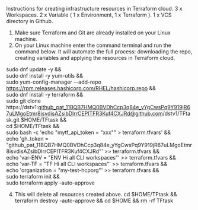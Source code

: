 Instructions for creating infrastructure resources in Terraform cloud.
3 x Workspaces.
2 x Variable ( 1 x Environment, 1 x Terraform ).
1 x VCS directory in Github.


1. Make sure Terraform and Git are already installed on your Linux machine.
2. On your Linux machine enter the command terminal and run the command below.
It will automate the full process: downloading the repo, creating variables and applying the resources in Terraform cloud.


sudo dnf update -y && \
sudo dnf install -y yum-utils && \
sudo yum-config-manager --add-repo https://rpm.releases.hashicorp.com/RHEL/hashicorp.repo && \
sudo dnf install -y terraform && \
sudo git clone https://dstv1: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@github.com/dstv1/TFtask.git $HOME/TFtask && \
cd $HOME/TFtask && \
sudo bash -c 'echo "mytf_api_token = \"xxx\"" > terraform.tfvars' && \
echo 'gh_token = "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"' >> terraform.tfvars && \
echo 'var-ENV = "ENV Hi all CLI workspaces"' >> terraform.tfvars && \
echo 'var-TF = "TF Hi all CLI workspaces"' >> terraform.tfvars && \
echo 'organization = "my-test-hcporg"' >> terraform.tfvars && \
sudo terraform init && \
sudo terraform apply -auto-approve 

4. This will delete all resources created above.
cd $HOME/TFtask && terraform destroy -auto-approve && cd $HOME && rm -rf TFtask
